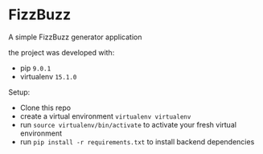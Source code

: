 # FizzBuzz

A simple FizzBuzz generator application

the project was developed with:

* pip `9.0.1`
* virtualenv `15.1.0`

Setup:

* Clone this repo
* create a virtual environment `virtualenv virtualenv`
* run `source virtualenv/bin/activate` to activate your fresh virtual environment
* run `pip install -r requirements.txt` to install backend dependencies
